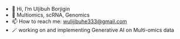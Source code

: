 - 👋 Hi, I’m Uljibuh Borjigin
- 🧬 Multiomics, scRNA, Genomics
- 📫 How to reach me:  wulijibuhe333@gmail.com
- 🪄 working on and implementing Generative AI on Multi-omics data

